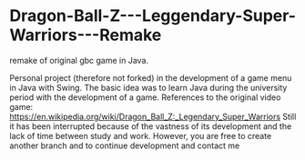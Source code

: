 # Dragon-Ball-Z---Leggendary-Super-Warriors---Remake

remake of original gbc game in Java.

Personal project (therefore not forked) in the development of a game menu in Java with Swing. The basic idea was to learn Java during the university period with the development of a game. References to the original video game: https://en.wikipedia.org/wiki/Dragon_Ball_Z:_Legendary_Super_Warriors
Still it has been interrupted because of the vastness of its development and the lack of time between study and work. However, you are free to create another branch and to continue development and contact me

